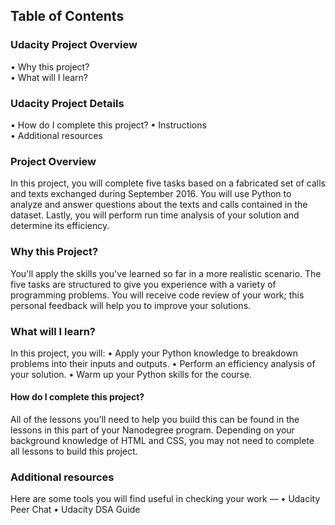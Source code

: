 ## Table of Contents
### Udacity Project Overview
• Why this project?  
• What will I learn?
###	Udacity Project Details
•	How do I complete this project? 
•	Instructions  
•	Additional resources  
### Project Overview  
In this project, you will complete five tasks based on a fabricated set of calls and texts exchanged during September 2016. You will use Python to analyze and answer questions about the texts and calls contained in the dataset. Lastly, you will perform run time analysis of your solution and determine its efficiency.
### Why this Project?  
You'll apply the skills you've learned so far in a more realistic scenario. The five tasks are structured to give you experience with a variety of programming problems. You will receive code review of your work; this personal feedback will help you to improve your solutions.
### What will I learn?   
In this project, you will:
•	Apply your Python knowledge to breakdown problems into their inputs and outputs.
•	Perform an efficiency analysis of your solution.
•	Warm up your Python skills for the course.



#### How do I complete this project? 
All of the lessons you'll need to help you build this can be found in the lessons in this part of your Nanodegree program.
Depending on your background knowledge of HTML and CSS, you may not need to complete all lessons to build this project. 

### Additional resources
Here are some tools you will find useful in checking your work —
•	Udacity Peer Chat
•	Udacity DSA Guide


